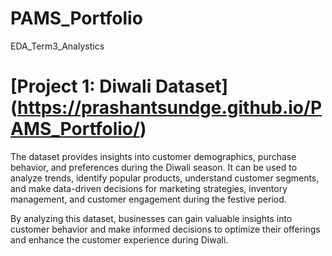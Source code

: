 # PAMS_Portfolio
EDA_Term3_Analystics
# [Project 1: Diwali Dataset] (https://prashantsundge.github.io/PAMS_Portfolio/)

The dataset provides insights into customer demographics, purchase behavior, and preferences during the Diwali season. It can be used to analyze trends, identify popular products, understand customer segments, and make data-driven decisions for marketing strategies, inventory management, and customer engagement during the festive period.

By analyzing this dataset, businesses can gain valuable insights into customer behavior and make informed decisions to optimize their offerings and enhance the customer experience during Diwali.
